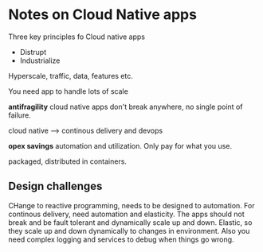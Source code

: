 # Notes on Cloud Native apps

Three key principles fo Cloud native apps

- Distrupt
- Industrialize

Hyperscale, traffic, data, features etc.

You need app to handle lots of scale

**antifragility** cloud native apps don't break anywhere, no single point of failure.

cloud native --> continous delivery and devops

**opex savings** automation and utilization. Only pay for what you use.

packaged, distributed in containers.

## Design challenges

CHange to reactive programming, needs to be designed to automation. For continous delivery, need automation and elasticity. The apps should not break and be fault tolerant and dynamically scale up and down. Elastic, so they scale up and down dynamically to changes in environment. Also you need complex logging and services to debug when things go wrong.



